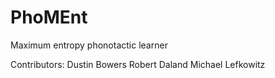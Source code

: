 PhoMEnt
=======

Maximum entropy phonotactic learner

Contributors:
Dustin Bowers
Robert Daland
Michael Lefkowitz
